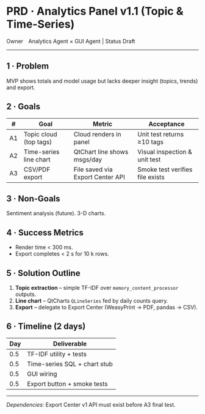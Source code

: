 # PRD · Analytics Panel v1.1 (Topic & Time-Series)

Owner Analytics Agent × GUI Agent  | Status Draft

---

## 1 · Problem
MVP shows totals and model usage but lacks deeper insight (topics, trends) and export.

## 2 · Goals
| # | Goal | Metric | Acceptance |
|---|------|--------|------------|
| A1 | Topic cloud (top tags) | Cloud renders in panel | Unit test returns ≥10 tags |
| A2 | Time-series line chart | QtChart line shows msgs/day | Visual inspection & unit test |
| A3 | CSV/PDF export | File saved via Export Center API | Smoke test verifies file exists |

## 3 · Non-Goals
Sentiment analysis (future). 3-D charts.

## 4 · Success Metrics
* Render time < 300 ms.  
* Export completes < 2 s for 10 k rows.

## 5 · Solution Outline
1. **Topic extraction** – simple TF-IDF over `memory_content_processor` outputs.  
2. **Line chart** – QtCharts `QLineSeries` fed by daily counts query.  
3. **Export** – delegate to Export Center (WeasyPrint → PDF, pandas → CSV).

## 6 · Timeline (2 days)
| Day | Deliverable |
|-----|-------------|
| 0.5 | TF-IDF utility + tests |
| 0.5 | Time-series SQL + chart stub |
| 0.5 | GUI wiring |
| 0.5 | Export button + smoke tests |

---

*Dependencies:* Export Center v1 API must exist before A3 final test. 